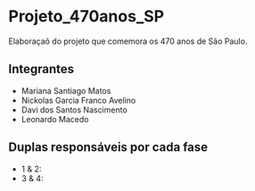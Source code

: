 # Projeto_470anos_SP
Elaboraçaõ do projeto que comemora os 470 anos de São Paulo.

## Integrantes
- Mariana Santiago Matos
- Nickolas Garcia Franco Avelino
- Davi dos Santos Nascimento
- Leonardo Macedo

## Duplas responsáveis por cada fase
- 1 & 2: 
- 3 & 4:
